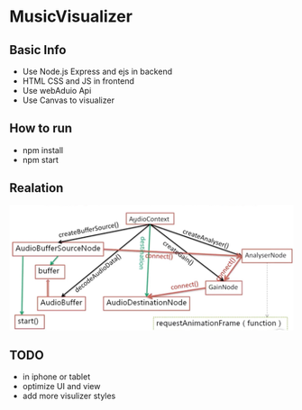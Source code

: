 # MusicVisualizer
## Basic Info
- Use Node.js Express and ejs in backend
- HTML CSS and JS in frontend
- Use webAduio Api
- Use Canvas to visualizer
## How to run 
- npm install
- npm start

## Realation
![这是图片](/webaudio.jpeg "Magic Gardens")

## TODO
- in iphone or tablet
- optimize UI and view
- add more visulizer styles